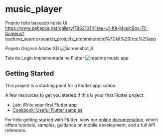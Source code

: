 # music_player

Projeto feito baseado nesta Ui https://www.behance.net/gallery/79621611/Free-UI-Kit-MusicBox-70-Screens?tracking_source=search_projects_recommended%7Ckit%20free%20app

Projeto Original  Adobe XD
![Screenshot_3](https://user-images.githubusercontent.com/21180447/84213788-f6770400-aa97-11ea-8fea-3263d1f5a74f.png)


Tela de Login Implementada no Flutter 
![readme music app](https://user-images.githubusercontent.com/21180447/84213610-84062400-aa97-11ea-8855-23d3156b2793.jpg)


















## Getting Started

This project is a starting point for a Flutter application.

A few resources to get you started if this is your first Flutter project:

- [Lab: Write your first Flutter app](https://flutter.dev/docs/get-started/codelab)
- [Cookbook: Useful Flutter samples](https://flutter.dev/docs/cookbook)

For help getting started with Flutter, view our
[online documentation](https://flutter.dev/docs), which offers tutorials,
samples, guidance on mobile development, and a full API reference.
